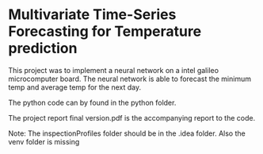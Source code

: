 # Multivariate Time-Series Forecasting for Temperature prediction
This project was to implement a neural network on a intel galileo microcomputer board.  The neural network is able to forecast the minimum temp and average temp for the next day.

The python code can by found in the python folder.

The project report final version.pdf is the accompanying report to the code.

Note: The inspectionProfiles folder should be in the .idea folder.
Also the venv folder is missing
